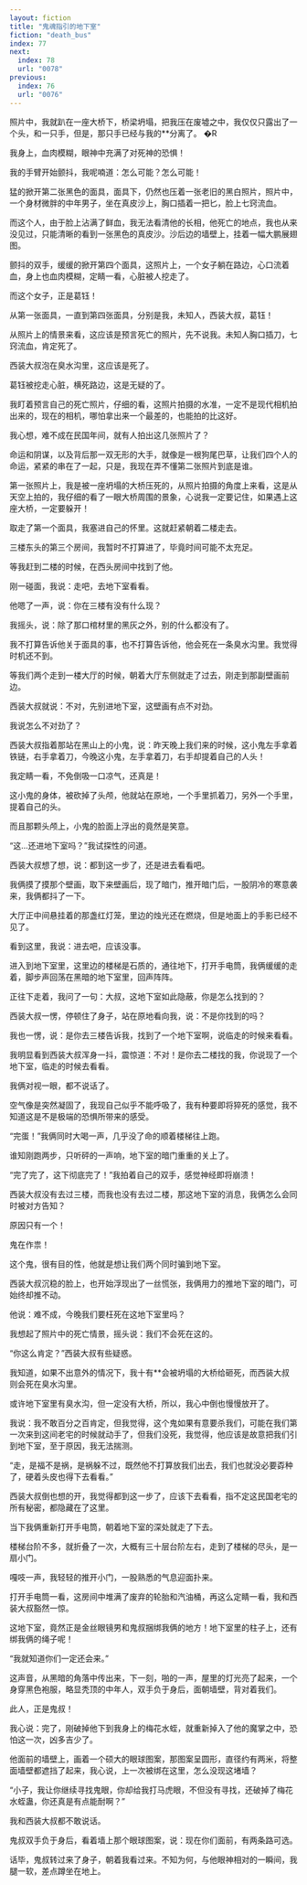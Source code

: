 ```yaml
---
layout: fiction
title: "鬼魂指引的地下室"
fiction: "death_bus"
index: 77
next:
  index: 78
  url: "0078"
previous:
  index: 76
  url: "0076"
---
```

照片中，我就趴在一座大桥下，桥梁坍塌，把我压在废墟之中，我仅仅只露出了一个头，和一只手，但是，那只手已经与我的**分离了。 �R

我身上，血肉模糊，眼神中充满了对死神的恐惧！

我的手臂开始颤抖，我呢喃道：怎么可能？怎么可能！

猛的掀开第二张黑色的面具，面具下，仍然也压着一张老旧的黑白照片，照片中，一个身材微胖的中年男子，坐在真皮沙上，胸口插着一把匕，脸上七窍流血。

而这个人，由于脸上沾满了鲜血，我无法看清他的长相，他死亡的地点，我也从来没见过，只能清晰的看到一张黑色的真皮沙。沙后边的墙壁上，挂着一幅大鹏展翅图。

颤抖的双手，缓缓的掀开第四个面具，这照片上，一个女子躺在路边，心口流着血，身上也血肉模糊，定睛一看，心脏被人挖走了。

而这个女子，正是葛钰！

从第一张面具，一直到第四张面具，分别是我，未知人，西装大叔，葛钰！

从照片上的情景来看，这应该是预言死亡的照片，先不说我。未知人胸口插刀，七窍流血，肯定死了。

西装大叔泡在臭水沟里，这应该是死了。

葛钰被挖走心脏，横死路边，这是无疑的了。

我盯着预言自己的死亡照片，仔细的看，这照片拍摄的水准，一定不是现代相机拍出来的，现在的相机，哪怕拿出来一个最差的，也能拍的比这好。

我心想，难不成在民国年间，就有人拍出这几张照片了？

命运和阴谋，以及背后那一双无形的大手，就像是一根狗尾巴草，让我们四个人的命运，紧紧的串在了一起，只是，我现在弄不懂第二张照片到底是谁。

第一张照片上，我是被一座坍塌的大桥压死的，从照片拍摄的角度上来看，这是从天空上拍的，我仔细的看了一眼大桥周围的景象，心说我一定要记住，如果遇上这座大桥，一定要躲开！

取走了第一个面具，我塞进自己的怀里。这就赶紧朝着二楼走去。

三楼东头的第三个房间，我暂时不打算进了，毕竟时间可能不太充足。

等我赶到二楼的时候，在西头房间中找到了他。

刚一碰面，我说：走吧，去地下室看看。

他嗯了一声，说：你在三楼有没有什么现？

我摇头，说：除了那口棺材里的黑灰之外，别的什么都没有了。

我不打算告诉他关于面具的事，也不打算告诉他，他会死在一条臭水沟里。我觉得时机还不到。

等我们两个走到一楼大厅的时候，朝着大厅东侧就走了过去，刚走到那副壁画前边。

西装大叔就说：不对，先别进地下室，这壁画有点不对劲。

我说怎么不对劲了？

西装大叔指着那站在黑山上的小鬼，说：昨天晚上我们来的时候，这小鬼左手拿着铁链，右手拿着刀，今晚这小鬼，左手拿着刀，右手却提着自己的人头！

我定睛一看，不免倒吸一口凉气，还真是！

这小鬼的身体，被砍掉了头颅，他就站在原地，一个手里抓着刀，另外一个手里，提着自己的头。

而且那颗头颅上，小鬼的脸面上浮出的竟然是笑意。

“这...还进地下室吗？”我试探性的问道。

西装大叔想了想，说：都到这一步了，还是进去看看吧。

我俩摸了摸那个壁画，取下来壁画后，现了暗门，推开暗门后，一股阴冷的寒意袭来，我俩都抖了一下。

大厅正中间悬挂着的那盏红灯笼，里边的烛光还在燃烧，但是地面上的手影已经不见了。

看到这里，我说：进去吧，应该没事。

进入到地下室里，这里边的楼梯是石质的，通往地下，打开手电筒，我俩缓缓的走着，脚步声回荡在黑暗的地下室里，回声阵阵。

正往下走着，我问了一句：大叔，这地下室如此隐蔽，你是怎么找到的？

西装大叔一愣，停顿住了身子，站在原地看向我，说：不是你找到的吗？

我也一愣，说：是你去三楼告诉我，找到了一个地下室啊，说临走的时候来看看。

我明显看到西装大叔浑身一抖，震惊道：不对！是你去二楼找的我，你说现了一个地下室，临走的时候去看看。

我俩对视一眼，都不说话了。

空气像是突然凝固了，我现自己似乎不能呼吸了，我有种要即将猝死的感觉，我不知道这是不是极端的恐惧所带来的感受。

“完蛋！”我俩同时大喝一声，几乎没了命的顺着楼梯往上跑。

谁知刚跑两步，只听砰的一声响，地下室的暗门重重的关上了。

“完了完了，这下彻底完了！”我拍着自己的双手，感觉神经即将崩溃！

西装大叔没有去过三楼，而我也没有去过二楼，那这地下室的消息，我俩怎么会同时被对方告知？

原因只有一个！

鬼在作祟！

这个鬼，很有目的性，他就是想让我们两个同时骗到地下室。

西装大叔沉稳的脸上，也开始浮现出了一丝慌张，我俩用力的推地下室的暗门，可始终却推不动。

他说：难不成，今晚我们要枉死在这地下室里吗？

我想起了照片中的死亡情景，摇头说：我们不会死在这的。

“你这么肯定？”西装大叔有些疑惑。

我知道，如果不出意外的情况下，我十有**会被坍塌的大桥给砸死，而西装大叔则会死在臭水沟里。

或许地下室里有臭水沟，但一定没有大桥，所以，我心中倒也慢慢放开了。

我说：我不敢百分之百肯定，但我觉得，这个鬼如果有意要杀我们，可能在我们第一次来到这间老宅的时候就动手了，但我们没死，我觉得，他应该是故意把我们引到地下室，至于原因，我无法揣测。

“走，是福不是祸，是祸躲不过，既然他不打算放我们出去，我们也就没必要孬种了，硬着头皮也得下去看看。”

西装大叔倒也想的开，我觉得都到这一步了，应该下去看看，指不定这民国老宅的所有秘密，都隐藏在了这里。

当下我俩重新打开手电筒，朝着地下室的深处就走了下去。

楼梯台阶不多，就折叠了一次，大概有三十层台阶左右，走到了楼梯的尽头，是一扇小门。

嘎吱一声，我轻轻的推开小门，一股熟悉的气息迎面扑来。

打开手电筒一看，这房间中堆满了废弃的轮胎和汽油桶，再这么定睛一看，我和西装大叔豁然一惊。

这地下室，竟然正是金丝眼镜男和鬼叔捆绑我俩的地方！地下室里的柱子上，还有绑我俩的绳子呢！

“我就知道你们一定还会来。”

这声音，从黑暗的角落中传出来，下一刻，啪的一声，屋里的灯光亮了起来，一个身穿黑色袍服，略显秃顶的中年人，双手负于身后，面朝墙壁，背对着我们。

此人，正是鬼叔！

我心说：完了，刚破掉他下到我身上的梅花水蛭，就重新掉入了他的魔掌之中，恐怕这一次，凶多吉少了。

他面前的墙壁上，画着一个硕大的眼球图案，那图案呈圆形，直径约有两米，将整面墙壁都遮挡了起来，我心说，上一次被绑在这里，怎么没现这堵墙？

“小子，我让你继续寻找鬼眼，你却给我打马虎眼，不但没有寻找，还破掉了梅花水蛭蛊，你还真是有点能耐啊？”

我和西装大叔都不敢说话。

鬼叔双手负于身后，看着墙上那个眼球图案，说：现在你们面前，有两条路可选。

话毕，鬼叔转过来了身子，朝着我看过来。不知为何，与他眼神相对的一瞬间，我腿一软，差点蹲坐在地上。